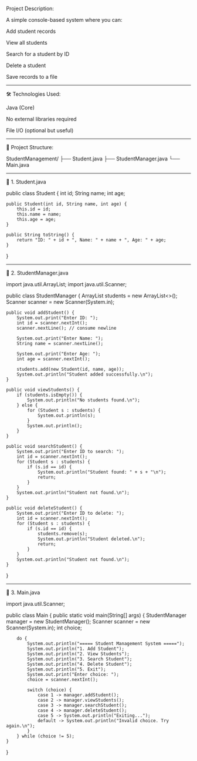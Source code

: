 Project Description:

A simple console-based system where you can:

Add student records

View all students

Search for a student by ID

Delete a student

Save records to a file



---

🛠️ Technologies Used:

Java (Core)

No external libraries required

File I/O (optional but useful)



---

📂 Project Structure:

StudentManagement/
├── Student.java
├── StudentManager.java
└── Main.java


---

📄 1. Student.java

public class Student {
    int id;
    String name;
    int age;

    public Student(int id, String name, int age) {
        this.id = id;
        this.name = name;
        this.age = age;
    }

    public String toString() {
        return "ID: " + id + ", Name: " + name + ", Age: " + age;
    }
}


---

📄 2. StudentManager.java

import java.util.ArrayList;
import java.util.Scanner;

public class StudentManager {
    ArrayList<Student> students = new ArrayList<>();
    Scanner scanner = new Scanner(System.in);

    public void addStudent() {
        System.out.print("Enter ID: ");
        int id = scanner.nextInt();
        scanner.nextLine(); // consume newline

        System.out.print("Enter Name: ");
        String name = scanner.nextLine();

        System.out.print("Enter Age: ");
        int age = scanner.nextInt();

        students.add(new Student(id, name, age));
        System.out.println("Student added successfully.\n");
    }

    public void viewStudents() {
        if (students.isEmpty()) {
            System.out.println("No students found.\n");
        } else {
            for (Student s : students) {
                System.out.println(s);
            }
            System.out.println();
        }
    }

    public void searchStudent() {
        System.out.print("Enter ID to search: ");
        int id = scanner.nextInt();
        for (Student s : students) {
            if (s.id == id) {
                System.out.println("Student found: " + s + "\n");
                return;
            }
        }
        System.out.println("Student not found.\n");
    }

    public void deleteStudent() {
        System.out.print("Enter ID to delete: ");
        int id = scanner.nextInt();
        for (Student s : students) {
            if (s.id == id) {
                students.remove(s);
                System.out.println("Student deleted.\n");
                return;
            }
        }
        System.out.println("Student not found.\n");
    }
}


---

📄 3. Main.java

import java.util.Scanner;

public class Main {
    public static void main(String[] args) {
        StudentManager manager = new StudentManager();
        Scanner scanner = new Scanner(System.in);
        int choice;

        do {
            System.out.println("===== Student Management System =====");
            System.out.println("1. Add Student");
            System.out.println("2. View Students");
            System.out.println("3. Search Student");
            System.out.println("4. Delete Student");
            System.out.println("5. Exit");
            System.out.print("Enter choice: ");
            choice = scanner.nextInt();

            switch (choice) {
                case 1 -> manager.addStudent();
                case 2 -> manager.viewStudents();
                case 3 -> manager.searchStudent();
                case 4 -> manager.deleteStudent();
                case 5 -> System.out.println("Exiting...");
                default -> System.out.println("Invalid choice. Try again.\n");
            }
        } while (choice != 5);
    }
}
